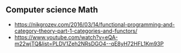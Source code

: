 ## Computer science Math

* https://nikgrozev.com/2016/03/14/functional-programming-and-category-theory-part-1-categories-and-functors/
* https://www.youtube.com/watch?v=eQA-m22wjTQ&list=PLDV1Zeh2NRsDGO4--qE8yH72HFL1Km93P

